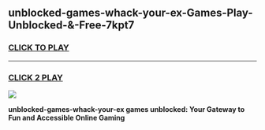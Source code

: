 
## unblocked-games-whack-your-ex-Games-Play-Unblocked-&-Free-7kpt7
<h3>
<a href="https://premium76.site?title=unblocked-games-whack-your-ex&ref=24A">CLICK TO PLAY</a></h3>
<hr>

<h3>
<a href="https://premium76.site?title=unblocked-games-whack-your-ex&ref=24A">CLICK 2 PLAY</a>
  
</h3>

<a href="https://premium76.site?title=unblocked-games-whack-your-ex&ref=24A"><img src="https://clearcache.store/games.png"></a>


**unblocked-games-whack-your-ex games unblocked: Your Gateway to Fun and Accessible Online Gaming**
